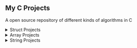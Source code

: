 ## My C Projects
A open source repository of different kinds of algorithms in C

<details>
<summary> Struct Projects </summary>
  
| Project |  Resource  |
| :---------: | :----- |
| 1 | [Atm uygulama - Struct,switch case](https://github.com/MerttMetinn/My_C_Projects/tree/main/Atm%20uygulama%20-%20Struct%2Cswitch%20case) |
| 2 | [Student average comparison - Struct](https://github.com/MerttMetinn/My_C_Projects/tree/main/Ogrenci%20ortalama%20karsilastirma%20-%20Struct) |
| 3 | [Date comparison - Struct](https://github.com/MerttMetinn/My_C_Projects/tree/main/Tarih%20Karsilastirma%20-%20Struct) |
| 4 | [Student average sorting - Struct](https://github.com/MerttMetinn/My_C_Projects/tree/main/Ogrenci%20ortalama%20siralama%20-%20Struct) |
| 5 | [Sorting students from A to Z - Struct](https://github.com/MerttMetinn/My_C_Projects/tree/main/Sorting%20students%20from%20A%20to%20Z%20-%20Struct) |
| 6 | [Swapping two values - Struct](https://github.com/MerttMetinn/My_C_Projects/tree/main/Swapping%20two%20values%20-%20Struct) |
| 7 | [Enclosing circle - Struct](https://github.com/MerttMetinn/My_C_Projects/tree/main/Enclosing%20circle%20-%20Struct) |
| 8 | [Symmetrical quad - Struct](https://github.com/MerttMetinn/My_C_Projects/tree/main/Symmetrical%20quad%20-%20Struct) |
| 9 | [Small Triangles, Large Triangles - Struct - HR](https://github.com/MerttMetinn/My_C_Projects/tree/main/Small%20Triangles%2C%20Large%20Triangles%20-%20Struct%20-%20HR) |
  
 </details>
 
 
 <details>
<summary> Array Projects </summary>
  
| Project |  Resource  |
| :---------: | :----- |
| 1 | [Intersection in matrices - Array](https://github.com/MerttMetinn/My_C_Projects/tree/main/Intersection%20in%20matrices%20-%20Array) |
| 2 | [different numbers in two-dimensional arrays - Array](https://github.com/MerttMetinn/My_C_Projects/tree/main/Different%20numbers%20in%20two-dimensional%20arrays%20-%20Array) |
  
 </details>
 
 
 <details>
<summary> String Projects </summary>
  
| Project |  Resource  |
| :---------: | :----- |
| 1 | [Text Analysis Program - Strings](https://github.com/MerttMetinn/My_C_Projects/tree/main/Text%20Analysis%20Program%20-%20Strings) |
| 2 | [Plural words - Strings](https://github.com/MerttMetinn/My_C_Projects/tree/main/Plural%20words%20-%20Strings) |
| 3 | [Shortened SMS - Strings](https://github.com/MerttMetinn/My_C_Projects/tree/main/Shortened%20SMS%20-%20Strings) |
| 4 | [Searched word - Strings](https://github.com/MerttMetinn/My_C_Projects/tree/main/Searched%20word%20-%20Strings) |
| 5 | [Print incrementally - Strings](https://github.com/MerttMetinn/My_C_Projects/tree/main/Print%20incrementally%20-%20Strings) |
| 6 | [Print decrementally - Strings](https://github.com/MerttMetinn/My_C_Projects/tree/main/Print%20decrementally%20-%20Strings) |
| 7 | [Banned words - Strings](https://github.com/MerttMetinn/My_C_Projects/tree/main/Banned%20words%20-%20Strings) |  
  
  
 </details>
 
